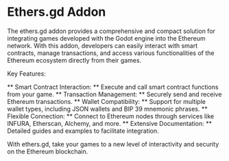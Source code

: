 # Ethers.gd Addon

The ethers.gd addon provides a comprehensive and compact solution for integrating games developed with the Godot engine into the Ethereum network. With this addon, developers can easily interact with smart contracts, manage transactions, and access various functionalities of the Ethereum ecosystem directly from their games.

Key Features:

** Smart Contract Interaction: ** Execute and call smart contract functions from your game.
** Transaction Management: ** Securely send and receive Ethereum transactions.
** Wallet Compatibility: ** Support for multiple wallet types, including JSON wallets and BIP 39 mnemonic phrases.
** Flexible Connection: ** Connect to Ethereum nodes through services like INFURA, Etherscan, Alchemy, and more.
** Extensive Documentation: ** Detailed guides and examples to facilitate integration.

With ethers.gd, take your games to a new level of interactivity and security on the Ethereum blockchain.
